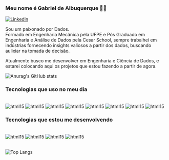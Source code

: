 ### Meu nome é Gabriel de Albuquerque 🙋‍♂️ 
[![Linkedin](https://img.shields.io/badge/LinkedIn-0077B5?style=for-the-badge&logo=linkedin&logoColor=white)](https://www.linkedin.com/in/gabrieldealbuquerque/)

Sou um paixonado por Dados.  
Formado em Engenharia Mecânica pela UFPE e Pós Graduado em Engenharia e Análise de Dados pela Cesar School, sempre trabalhei em indústrias fornecendo insights valiosos a partir dos dados, buscando aulixiar na tomada de decisão.  

Atualmente busco me desenvolver em Engenharia e Ciência de Dados, e estarei colocando aqui os projetos que estou fazendo a partir de agora.

![Anurag's GitHub stats](https://github-readme-stats.vercel.app/api?username=Gabriel-albuq&show_icons=true&theme=tokyonight)

### Tecnologias que uso no meu dia

<div style="display: inline_block"><br/>
    <img align="center" alt="html15" src="https://img.shields.io/badge/power_bi-F2C811?style=for-the-badge&logo=powerbi&logoColor=black"/>
    <img align="center" alt="html15" src="https://img.shields.io/badge/Python-3776AB?style=for-the-badge&logo=python&logoColor=white"/>
    <img align="center" alt="html15" src="https://img.shields.io/badge/scikit--learn-%23F7931E.svg?style=for-the-badge&logo=scikit-learn&logoColor=white"/>
    <img align="center" alt="html15" src="https://img.shields.io/badge/TensorFlow-FF6F00?style=for-the-badge&logo=tensorflow&logoColor=white"/>
    <img align="center" alt="html15" src="https://img.shields.io/badge/opencv-%23white.svg?style=for-the-badge&logo=opencv&logoColor=white"/>
    <img align="center" alt="html15" src="https://img.shields.io/badge/Django-092E20?style=for-the-badge&logo=django&logoColor=white"/>
    <img align="center" alt="html15" src="https://img.shields.io/badge/DJANGO-REST-ff1709?style=for-the-badge&logo=django&logoColor=white&color=ff1709&labelColor=gray"/>
    <img align="center" alt="html15" src="https://img.shields.io/badge/R-276DC3?style=for-the-badge&logo=r&logoColor=white"/>

<div>

### Tecnologias que estou me desenvolvendo
<div style="display: inline_block"><br/>
    <img align="center" alt="html15" src="https://img.shields.io/badge/Apache%20Airflow-017CEE?style=for-the-badge&logo=Apache%20Airflow&logoColor=white"/>
    <img align="center" alt="html15" src="https://img.shields.io/badge/Apache%20Spark-FDEE21?style=flat-square&logo=apachespark&logoColor=black"/>
    <img align="center" alt="html15" src="https://img.shields.io/badge/Amazon_AWS-232F3E?style=for-the-badge&logo=amazon-aws&logoColor=white"/>
    <img align="center" alt="html15" src="https://img.shields.io/badge/PostgreSQL-316192?style=for-the-badge&logo=postgresql&logoColor=white"/>
<div><br>

![Top Langs](https://github-readme-stats.vercel.app/api/top-langs/?username=Gabriel-albuq&hide_progress=true)
